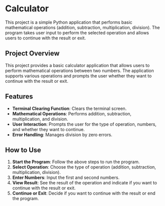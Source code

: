 # Calculator

This project is a simple Python application that performs basic mathematical operations (addition, subtraction, multiplication, division). The program takes user input to perform the selected operation and allows users to continue with the result or exit.

## Project Overview

This project provides a basic calculator application that allows users to perform mathematical operations between two numbers. The application supports various operations and prompts the user whether they want to continue with the result or exit.

## Features

- **Terminal Clearing Function**: Clears the terminal screen.
- **Mathematical Operations**: Performs addition, subtraction, multiplication, and division.
- **User Interaction**: Prompts the user for the type of operation, numbers, and whether they want to continue.
- **Error Handling**: Manages division by zero errors.


## How to Use

1. **Start the Program**: Follow the above steps to run the program.
2. **Select Operation**: Choose the type of operation (addition, subtraction, multiplication, division).
3. **Enter Numbers**: Input the first and second numbers.
4. **View Result**: See the result of the operation and indicate if you want to continue with the result or exit.
5. **Continue or Exit**: Decide if you want to continue with the result or end the program.

